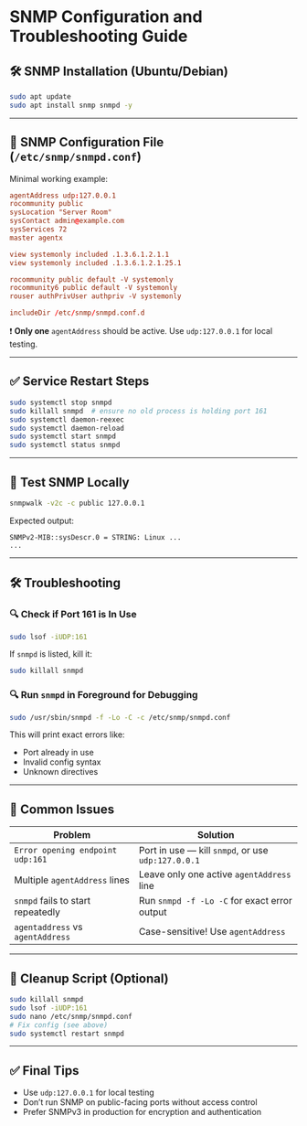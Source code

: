 # SNMP Configuration and Troubleshooting Guide

## 🛠️ SNMP Installation (Ubuntu/Debian)

```bash
sudo apt update
sudo apt install snmp snmpd -y
```

---

## 🧾 SNMP Configuration File (`/etc/snmp/snmpd.conf`)

Minimal working example:

```conf
agentAddress udp:127.0.0.1
rocommunity public
sysLocation "Server Room"
sysContact admin@example.com
sysServices 72
master agentx

view systemonly included .1.3.6.1.2.1.1
view systemonly included .1.3.6.1.2.1.25.1

rocommunity public default -V systemonly
rocommunity6 public default -V systemonly
rouser authPrivUser authpriv -V systemonly

includeDir /etc/snmp/snmpd.conf.d
```

❗ **Only one** `agentAddress` should be active. Use `udp:127.0.0.1` for local testing.

---

## ✅ Service Restart Steps

```bash
sudo systemctl stop snmpd
sudo killall snmpd  # ensure no old process is holding port 161
sudo systemctl daemon-reexec
sudo systemctl daemon-reload
sudo systemctl start snmpd
sudo systemctl status snmpd
```

---

## 🧪 Test SNMP Locally

```bash
snmpwalk -v2c -c public 127.0.0.1
```

Expected output:

```
SNMPv2-MIB::sysDescr.0 = STRING: Linux ...
...
```

---

## 🛠️ Troubleshooting

### 🔍 Check if Port 161 is In Use

```bash
sudo lsof -iUDP:161
```

If `snmpd` is listed, kill it:

```bash
sudo killall snmpd
```

### 🔍 Run `snmpd` in Foreground for Debugging

```bash
sudo /usr/sbin/snmpd -f -Lo -C -c /etc/snmp/snmpd.conf
```

This will print exact errors like:

- Port already in use
- Invalid config syntax
- Unknown directives

---

## 🧼 Common Issues

| Problem                           | Solution                                           |
| --------------------------------- | -------------------------------------------------- |
| `Error opening endpoint udp:161`  | Port in use — kill `snmpd`, or use `udp:127.0.0.1` |
| Multiple `agentAddress` lines     | Leave only one active `agentAddress` line          |
| `snmpd` fails to start repeatedly | Run `snmpd -f -Lo -C` for exact error output       |
| `agentaddress` vs `agentAddress`  | Case-sensitive! Use `agentAddress`                 |

---

## 🧰 Cleanup Script (Optional)

```bash
sudo killall snmpd
sudo lsof -iUDP:161
sudo nano /etc/snmp/snmpd.conf
# Fix config (see above)
sudo systemctl restart snmpd
```

---

## ✅ Final Tips

- Use `udp:127.0.0.1` for local testing
- Don’t run SNMP on public-facing ports without access control
- Prefer SNMPv3 in production for encryption and authentication
